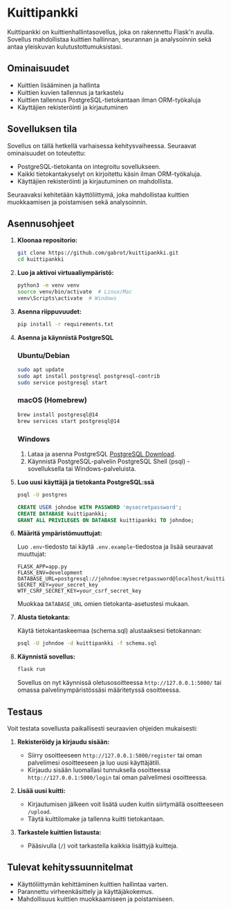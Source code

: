 # Kuittipankki

Kuittipankki on kuittienhallintasovellus, joka on rakennettu Flask'n avulla. Sovellus mahdollistaa kuittien hallinnan, seurannan ja analysoinnin sekä antaa yleiskuvan kulutustottumuksistasi.

## Ominaisuudet

- Kuittien lisääminen ja hallinta
- Kuittien kuvien tallennus ja tarkastelu
- Kuittien tallennus PostgreSQL-tietokantaan ilman ORM-työkaluja
- Käyttäjien rekisteröinti ja kirjautuminen

## Sovelluksen tila

Sovellus on tällä hetkellä varhaisessa kehitysvaiheessa. Seuraavat ominaisuudet on toteutettu:
- PostgreSQL-tietokanta on integroitu sovellukseen.
- Kaikki tietokantakyselyt on kirjoitettu käsin ilman ORM-työkaluja.
- Käyttäjien rekisteröinti ja kirjautuminen on mahdollista.

Seuraavaksi kehitetään käyttöliittymä, joka mahdollistaa kuittien muokkaamisen ja poistamisen sekä analysoinnin.

## Asennusohjeet

1. **Kloonaa repositorio:**

    ```bash
    git clone https://github.com/gabrot/kuittipankki.git
    cd kuittipankki
    ```

2. **Luo ja aktivoi virtuaaliympäristö:**

    ```bash
    python3 -m venv venv
    source venv/bin/activate  # Linux/Mac
    venv\Scripts\activate  # Windows
    ```

3. **Asenna riippuvuudet:**

    ```bash
    pip install -r requirements.txt
    ```

4. **Asenna ja käynnistä PostgreSQL**

    ### Ubuntu/Debian
    ```sh
    sudo apt update
    sudo apt install postgresql postgresql-contrib
    sudo service postgresql start
    ```

    ### macOS (Homebrew)
    ```sh
    brew install postgresql@14
    brew services start postgresql@14
    ```

    ### Windows
    1. Lataa ja asenna PostgreSQL [PostgreSQL Download](https://www.postgresql.org/download/windows/).
    2. Käynnistä PostgreSQL-palvelin PostgreSQL Shell (psql) -sovelluksella tai Windows-palveluista.

5. **Luo uusi käyttäjä ja tietokanta PostgreSQL:ssä**

    ```sh
    psql -U postgres
    ```

    ```sql
    CREATE USER johndoe WITH PASSWORD 'mysecretpassword';
    CREATE DATABASE kuittipankki;
    GRANT ALL PRIVILEGES ON DATABASE kuittipankki TO johndoe;
    ```

6. **Määritä ympäristömuuttujat:**

    Luo `.env`-tiedosto tai käytä `.env.example`-tiedostoa ja lisää seuraavat muuttujat:

    ```env
    FLASK_APP=app.py
    FLASK_ENV=development
    DATABASE_URL=postgresql://johndoe:mysecretpassword@localhost/kuittipankki
    SECRET_KEY=your_secret_key
    WTF_CSRF_SECRET_KEY=your_csrf_secret_key
    ```

    Muokkaa `DATABASE_URL` omien tietokanta-asetustesi mukaan.

7. **Alusta tietokanta:**

    Käytä tietokantaskeemaa (schema.sql) alustaaksesi tietokannan:

    ```sh
    psql -U johndoe -d kuittipankki -f schema.sql
    ```

8. **Käynnistä sovellus:**

    ```bash
    flask run
    ```

    Sovellus on nyt käynnissä oletusosoitteessa `http://127.0.0.1:5000/` tai omassa palvelinympäristössäsi määritetyssä osoitteessa.

## Testaus

Voit testata sovellusta paikallisesti seuraavien ohjeiden mukaisesti:

1. **Rekisteröidy ja kirjaudu sisään:**

    - Siirry osoitteeseen `http://127.0.0.1:5000/register` tai oman palvelimesi osoitteeseen ja luo uusi käyttäjätili.
    - Kirjaudu sisään luomallasi tunnuksella osoitteessa `http://127.0.0.1:5000/login` tai oman palvelimesi osoitteessa.

2. **Lisää uusi kuitti:**

    - Kirjautumisen jälkeen voit lisätä uuden kuitin siirtymällä osoitteeseen `/upload`.
    - Täytä kuittilomake ja tallenna kuitti tietokantaan.

3. **Tarkastele kuittien listausta:**

    - Pääsivulla (`/`) voit tarkastella kaikkia lisättyjä kuitteja.

## Tulevat kehityssuunnitelmat

- Käyttöliittymän kehittäminen kuittien hallintaa varten.
- Parannettu virheenkäsittely ja käyttäjäkokemus.
- Mahdollisuus kuittien muokkaamiseen ja poistamiseen.